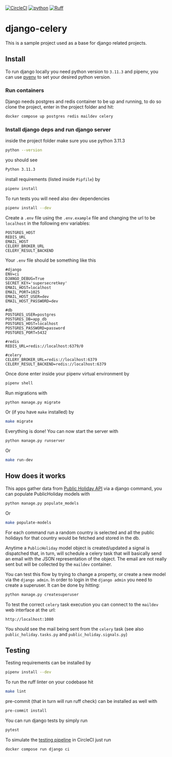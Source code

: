 [![CircleCI](https://circleci.com/gh/t04st3r/django-celery.svg?style=shield)](https://app.circleci.com/pipelines/github/t04st3r/django-celery) [![python](https://img.shields.io/badge/Python-3.11-3776AB.svg?style=flat&logo=python&logoColor=white)](https://www.python.org) [![Ruff](https://img.shields.io/endpoint?url=https://raw.githubusercontent.com/charliermarsh/ruff/main/assets/badge/v2.json)](https://github.com/astral-sh/ruff)


# django-celery
This is a sample project used as a base for django related projects.

## Install
To run django locally you need python version to `3.11.3` and pipenv, you can use [pyenv](https://github.com/pyenv/pyenv) to set your desired python version.

### Run containers
Django needs postgres and redis container to be
up and running, to do so clone the project, enter in the project folder and hit:
```bash
docker compose up postgres redis maildev celery
```

### Install django deps and run django server
inside the project folder make sure you use python 3.11.3
```bash
python --version
```
you should see
```bash
Python 3.11.3
```
install requirements (listed inside `Pipfile`) by
```bash
pipenv install
```
To run tests you will need also dev dependencies
```bash
pipenv install --dev
```
Create a `.env` file using the `.env.example` file and changing the url to be `localhost` in the following env variables:
```env
POSTGRES_HOST
REDIS_URL
EMAIL_HOST
CELERY_BROKER_URL
CELERY_RESULT_BACKEND
```
Your `.env` file should be something like this
```env
#django
ENV=ci
DJANGO_DEBUG=True
SECRET_KEY='supersecretkey'
EMAIL_HOST=localhost
EMAIL_PORT=1025
EMAIL_HOST_USER=dev
EMAIL_HOST_PASSWORD=dev

#db
POSTGRES_USER=postgres
POSTGRES_DB=app_db
POSTGRES_HOST=localhost
POSTGRES_PASSWORD=password
POSTGRES_PORT=5432

#redis
REDIS_URL=redis://localhost:6379/0

#celery
CELERY_BROKER_URL=redis://localhost:6379
CELERY_RESULT_BACKEND=redis://localhost:6379

```

Once done enter inside your pipenv virtual environment by
```bash
pipenv shell
```
Run migrations with
```bash 
python manage.py migrate
```
Or (if you have `make` installed) by
```bash
make migrate
```
Everything is done! You can now start the server with
```bash
python manage.py runserver
```
Or
```bash
make run-dev
```
## How does it works
This apps gather data from [Public Holiday API](https://date.nager.at/Api) via a django command, you can populate PublicHoliday models with
```bash
python manage.py populate_models
```
Or
```bash
make populate-models
```
For each command run a random country is selected and all the public holidays for that country would be fetched and stored in the db.

Anytime a `PublicHoliday` model object is created/updated
a signal is dispatched that, in turn, will schedule a celery task that will basically send an email with the JSON representation of the object. The email are not really sent but will be collected by the `maildev` container.

You can test this flow by trying to change a property, or create a new model via the `django admin`.
In order to login in the `django admin` you need to create a superuser. It can be done by hitting:
```bash
python manage.py createsuperuser
```
To test the correct `celery` task execution you can connect to the `maildev` web interface at the url:
```
http://localhost:1080
```
You should see the mail being sent from the `celery` task (see also `public_holiday.tasks.py` and `public_holiday.signals.py`)


## Testing
Testing requirements can be installed by
```bash
pipenv install --dev
```
To run the ruff linter on your codebase hit
```bash
make lint
```
pre-commit (that in turn will run ruff check) can be installed as well with
```bash
pre-commit install
``` 
You can run django tests by simply run
```bash
pytest
```
To simulate the [testing pipeline](https://app.circleci.com/pipelines/github/t04st3r/django-celery) in CircleCI just run
```bash
docker compose run django ci
```